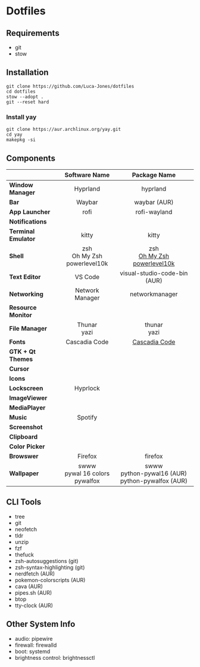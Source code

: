 # Dotfiles

## Requirements

- git
- stow

## Installation

```
git clone https://github.com/Luca-Jones/dotfiles
cd dotfiles
stow --adopt .
git --reset hard
```

### Install yay

```
git clone https://aur.archlinux.org/yay.git
cd yay
makepkg -si
```

## Components
|                           | Software Name                 |   Package Name              |
|:--------------------------|:-----------------------------:|:---------------------------:|
| **Window Manager**        | Hyprland                      | hyprland                    |
| **Bar**                   | Waybar                        | waybar (AUR)                |
| **App Launcher**          | rofi                          | rofi-wayland                |
| **Notifications**         |                               |                             |
| **Terminal Emulator**     | kitty                         | kitty                       |
| **Shell**                 | zsh <br> Oh My Zsh <br> powerlevel10k   | zsh <br> [Oh My Zsh](https://ohmyz.sh/) <br> [powerlevel10k](https://github.com/romkatv/powerlevel10k) | 
| **Text Editor**           | VS Code                       | visual-studio-code-bin (AUR)|
| **Networking**            | Network Manager               | networkmanager              |
| **Resource Monitor**      |                               |                             |
| **File Manager**          | Thunar <br> yazi              | thunar <br> yazi            |
| **Fonts**                 | Cascadia Code                 | [Cascadia Code](https://github.com/ryanoasis/nerd-fonts/releases/download/v3.3.0/CascadiaCode.zip)|
| **GTK + Qt Themes**       |                               |                             |
| **Cursor**                |                               |                             |
| **Icons**                 |                               |                             |
| **Lockscreen**            |  Hyprlock                     |                             |
| **ImageViewer**           |                               |                             |
| **MediaPlayer**           |                               |                             |
| **Music**                 |  Spotify                      |                             |
| **Screenshot**            |                               |                             |
| **Clipboard**             |                               |                             |
| **Color Picker**          |                               |                             |
| **Browswer**              | Firefox                       | firefox                     |
| **Wallpaper**             | swww <br> pywal 16 colors <br> pywalfox | swww <br> python-pywal16 (AUR) <br> python-pywalfox (AUR)|

## CLI Tools
- tree
- git
- neofetch
- tldr
- unzip
- fzf
- thefuck
- zsh-autosuggestions (git)
- zsh-syntax-highlighting (git)
- nerdfetch (AUR)
- pokemon-colorscripts (AUR)
- cava (AUR)
- pipes.sh (AUR)
- btop
- tty-clock (AUR)
  
## Other System Info
- audio: pipewire
- firewall: firewalld
- boot: systemd
- brightness control: brightnessctl
